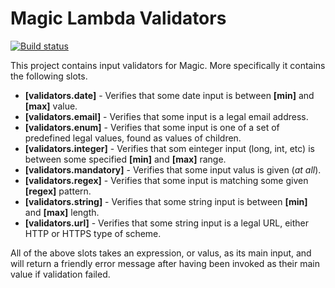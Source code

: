 
# Magic Lambda Validators

[![Build status](https://travis-ci.org/polterguy/magic.lambda.auth.svg?master)](https://travis-ci.org/polterguy/magic.lambda.auth)

This project contains input validators for Magic. More specifically it contains the following slots.

* __[validators.date]__ - Verifies that some date input is between __[min]__ and __[max]__ value.
* __[validators.email]__ - Verifies that some input is a legal email address.
* __[validators.enum]__ - Verifies that some input is one of a set of predefined legal values, found as values of children.
* __[validators.integer]__ - Verifies that som einteger input (long, int, etc) is between some specified __[min]__ and __[max]__ range.
* __[validators.mandatory]__ - Verifies that some input valus is given (_at all_).
* __[validators.regex]__ - Verifies that some input is matching some given __[regex]__ pattern.
* __[validators.string]__ - Verifies that some string input is between __[min]__ and __[max]__ length.
* __[validators.url]__ - Verifies that some string input is a legal URL, either HTTP or HTTPS type of scheme.

All of the above slots takes an expression, or valus, as its main input, and will return a friendly error message after having been
invoked as their main value if validation failed.
